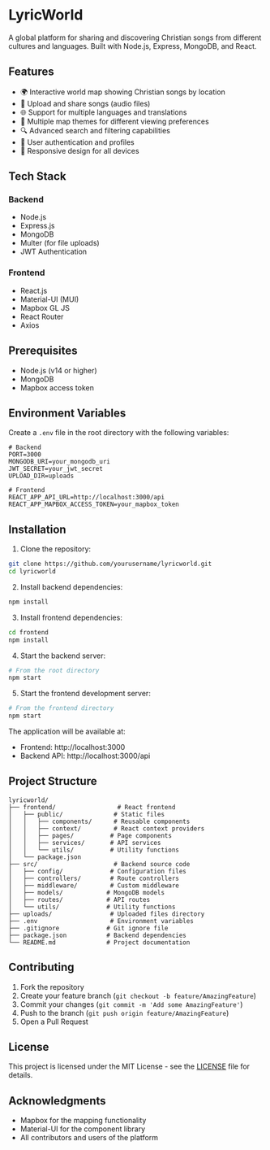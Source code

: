 # LyricWorld

A global platform for sharing and discovering Christian songs from different cultures and languages. Built with Node.js, Express, MongoDB, and React.

## Features

- 🌍 Interactive world map showing Christian songs by location
- 🎵 Upload and share songs (audio files)
- 🌐 Support for multiple languages and translations
- 🎨 Multiple map themes for different viewing preferences
- 🔍 Advanced search and filtering capabilities
- 👥 User authentication and profiles
- 📱 Responsive design for all devices

## Tech Stack

### Backend
- Node.js
- Express.js
- MongoDB
- Multer (for file uploads)
- JWT Authentication

### Frontend
- React.js
- Material-UI (MUI)
- Mapbox GL JS
- React Router
- Axios

## Prerequisites

- Node.js (v14 or higher)
- MongoDB
- Mapbox access token

## Environment Variables

Create a `.env` file in the root directory with the following variables:

```env
# Backend
PORT=3000
MONGODB_URI=your_mongodb_uri
JWT_SECRET=your_jwt_secret
UPLOAD_DIR=uploads

# Frontend
REACT_APP_API_URL=http://localhost:3000/api
REACT_APP_MAPBOX_ACCESS_TOKEN=your_mapbox_token
```

## Installation

1. Clone the repository:
```bash
git clone https://github.com/yourusername/lyricworld.git
cd lyricworld
```

2. Install backend dependencies:
```bash
npm install
```

3. Install frontend dependencies:
```bash
cd frontend
npm install
```

4. Start the backend server:
```bash
# From the root directory
npm start
```

5. Start the frontend development server:
```bash
# From the frontend directory
npm start
```

The application will be available at:
- Frontend: http://localhost:3000
- Backend API: http://localhost:3000/api

## Project Structure

```
lyricworld/
├── frontend/                 # React frontend
│   ├── public/              # Static files
│   │   ├── components/      # Reusable components
│   │   ├── context/         # React context providers
│   │   ├── pages/          # Page components
│   │   ├── services/       # API services
│   │   └── utils/          # Utility functions
│   └── package.json
├── src/                     # Backend source code
│   ├── config/             # Configuration files
│   ├── controllers/        # Route controllers
│   ├── middleware/         # Custom middleware
│   ├── models/            # MongoDB models
│   ├── routes/            # API routes
│   └── utils/             # Utility functions
├── uploads/                # Uploaded files directory
├── .env                    # Environment variables
├── .gitignore             # Git ignore file
├── package.json           # Backend dependencies
└── README.md              # Project documentation
```

## Contributing

1. Fork the repository
2. Create your feature branch (`git checkout -b feature/AmazingFeature`)
3. Commit your changes (`git commit -m 'Add some AmazingFeature'`)
4. Push to the branch (`git push origin feature/AmazingFeature`)
5. Open a Pull Request

## License

This project is licensed under the MIT License - see the [LICENSE](LICENSE) file for details.

## Acknowledgments

- Mapbox for the mapping functionality
- Material-UI for the component library
- All contributors and users of the platform 